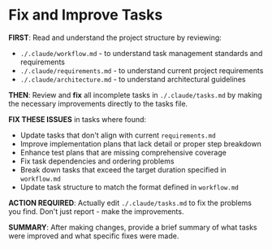 # Fix and Improve Tasks

**FIRST**: Read and understand the project structure by reviewing:
- `./.claude/workflow.md` - to understand task management standards and requirements
- `./.claude/requirements.md` - to understand current project requirements  
- `./.claude/architecture.md` - to understand architectural guidelines

**THEN**: Review and **fix** all incomplete tasks in `./.claude/tasks.md` by making the necessary improvements directly to the tasks file.

**FIX THESE ISSUES** in tasks where found:
- Update tasks that don't align with current `requirements.md`
- Improve implementation plans that lack detail or proper step breakdown
- Enhance test plans that are missing comprehensive coverage
- Fix task dependencies and ordering problems
- Break down tasks that exceed the target duration specified in `workflow.md`
- Update task structure to match the format defined in `workflow.md`

**ACTION REQUIRED**: Actually edit `./.claude/tasks.md` to fix the problems you find. Don't just report - make the improvements.

**SUMMARY**: After making changes, provide a brief summary of what tasks were improved and what specific fixes were made.